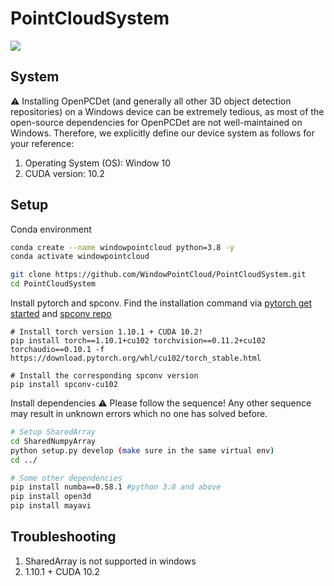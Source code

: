 # PointCloudSystem

[![](https://img.shields.io/badge/Windows-10-0078D6?style=flat-square&logo=Windows)](https://www.microsoft.com/en-us/windows/)

## System
⚠️ Installing OpenPCDet (and generally all other 3D object detection repositories) on a Windows device can be extremely tedious, as most of the open-source dependencies for OpenPCDet are not well-maintained on Windows. Therefore, we explicitly define our device system as follows for your reference:
1. Operating System (OS): Window 10
2. CUDA version: 10.2

## Setup
Conda environment
```bash
conda create --name windowpointcloud python=3.8 -y
conda activate windowpointcloud

git clone https://github.com/WindowPointCloud/PointCloudSystem.git
cd PointCloudSystem
```

Install pytorch and spconv. Find the installation command via [pytorch get started](https://pytorch.org/get-started/previous-versions/) and [spconv repo](https://github.com/traveller59/spconv)
```
# Install torch version 1.10.1 + CUDA 10.2!
pip install torch==1.10.1+cu102 torchvision==0.11.2+cu102 torchaudio==0.10.1 -f https://download.pytorch.org/whl/cu102/torch_stable.html

# Install the corresponding spconv version
pip install spconv-cu102
```

Install dependencies
⚠️ Please follow the sequence! Any other sequence may result in unknown errors which no one has solved before.
```bash
# Setup SharedArray
cd SharedNumpyArray
python setup.py develop (make sure in the same virtual env)
cd ../

# Some other dependencies
pip install numba==0.58.1 #python 3.8 and above
pip install open3d
pip install mayavi
```


## Troubleshooting

1. SharedArray is not supported in windows
2. 1.10.1 + CUDA 10.2
